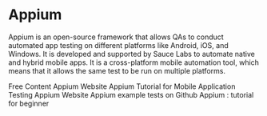 # Appium

Appium is an open-source framework that allows QAs to conduct automated app testing on different platforms like Android, iOS, and Windows. It is developed and supported by Sauce Labs to automate native and hybrid mobile apps. It is a cross-platform mobile automation tool, which means that it allows the same test to be run on multiple platforms.

<ResourceGroupTitle>Free Content</ResourceGroupTitle>
<BadgeLink colorScheme='blue' badgeText='Official Website' href='https://appium.io/'>Appium Website</BadgeLink>
<BadgeLink colorScheme='yellow' badgeText='Read' href='https://www.browserstack.com/guide/appium-tutorial-for-testing'>Appium Tutorial for Mobile Application Testing</BadgeLink>
<BadgeLink colorScheme='yellow' badgeText='Read' href='https://appium.io/docs/en/about-appium/intro/'>Appium Website</BadgeLink>
<BadgeLink colorScheme='yellow' badgeText='Read' href='https://github.com/appium/appium/tree/1.x/sample-code'>Appium example tests on Github</BadgeLink>
<BadgeLink colorScheme='purple' badgeText='Watch' href='https://www.youtube.com/watch?v=yTW7hZZfTYo&list=PLUDwpEzHYYLsx_2JFNBMITjHqTnuszhb_'>Appium : tutorial for beginner</BadgeLink>
